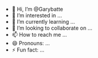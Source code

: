 - 👋 Hi, I’m @Garybatte
- 👀 I’m interested in ...
- 🌱 I’m currently learning ...
- 💞️ I’m looking to collaborate on ...
- 📫 How to reach me ...
- 😄 Pronouns: ...
- ⚡ Fun fact: ...

<!---
Garybatte/Garybatte is a ✨ special ✨ repository because its `README.md` (this file) appears on your GitHub profile.
You can click the Preview link to take a look at your changes.
--->
